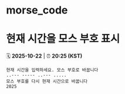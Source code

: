 # morse_code
# 현재 시간을 모스 부호 표시
<!-- MORSE_TIME_START -->
🗓️ **2025-10-22** | ⏰ **20:25 (KST)**

```
현재 시간을 입력하세요. 모스 부호로 바꿉니다
..--- ----- ..--- .....
모스 부호를 다시 현재 시간으로 바꿉니다
2025
```
<!-- MORSE_TIME_END -->
